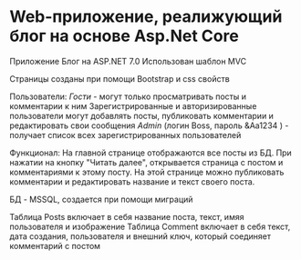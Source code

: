 # Web-приложение, реалижующий блог на основе Asp.Net Core
Приложение Блог на ASP.NET 7.0
Использован шаблон MVC

Страницы созданы при помощи Bootstrap и css свойств

Пользователи:
_Гости_  - могут только просматривать посты и комментарии к ним
Зарегистрированные и авторизированные пользователи могут добавлять посты, публиковать комментарии и редактировать свои сообщения
_Admin_ (логин Boss, пароль &Aa1234  ) - получает список всех зарегистрированных пользователей


Функционал:
На главной странице отображаются все посты из БД. При нажатии на кнопку "Читать далее", открывается страница с постом и комментариями к этому посту. На этой странице можно публиковать комментарии и редактировать название и текст своего поста.

БД - MSSQL, создается при помощи миграций

Таблица Posts включает в себя название поста, текст, имяя пользователя и изображение
Таблица Comment включает в себя текст, дата создания, пользователя и внешний ключ, который соединяет комментарий с постом
